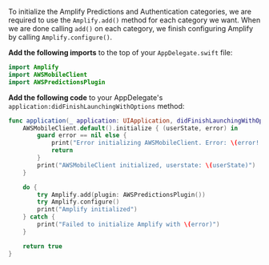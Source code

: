 To initialize the Amplify Predictions and Authentication categories, we are required to use the `Amplify.add()` method for each category we want.  When we are done calling `add()` on each category, we finish configuring Amplify by calling `Amplify.configure()`.

**Add the following imports** to the top of your `AppDelegate.swift` file:
<!-- TODO update AWSMobileClient -> Auth -->
```swift
import Amplify
import AWSMobileClient
import AWSPredictionsPlugin
```
**Add the following code** to your AppDelegate's `application:didFinishLaunchingWithOptions` method:

<!-- TODO Update AWSMobileClient -> Auth -->
```swift
func application(_ application: UIApplication, didFinishLaunchingWithOptions launchOptions: [UIApplication.LaunchOptionsKey: Any]?) -> Bool {
    AWSMobileClient.default().initialize { (userState, error) in
        guard error == nil else {
            print("Error initializing AWSMobileClient. Error: \(error!.localizedDescription)")
            return
        }
        print("AWSMobileClient initialized, userstate: \(userState)")
    }

    do {
        try Amplify.add(plugin: AWSPredictionsPlugin())
        try Amplify.configure()
        print("Amplify initialized")
    } catch {
        print("Failed to initialize Amplify with \(error)")
    }

    return true
}
```